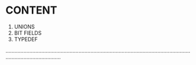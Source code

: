# CONTENT

1. UNIONS
2. BIT FIELDS
3. TYPEDEF


.................................................................................................................................................................
